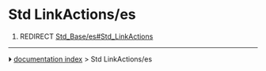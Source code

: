 # Std LinkActions/es
1.  REDIRECT [Std_Base/es#Std_LinkActions](Std_Base/es#Std_LinkActions.md)



---
⏵ [documentation index](../README.md) > Std LinkActions/es
